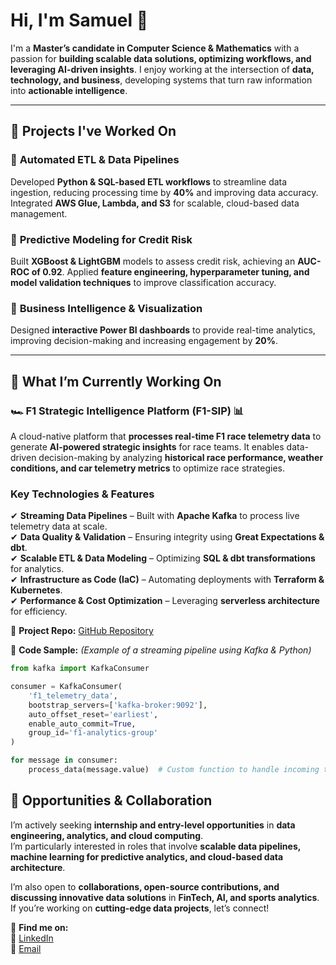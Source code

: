 # **Hi, I'm Samuel 👋**  

I'm a **Master’s candidate in Computer Science & Mathematics** with a passion for **building scalable data solutions, optimizing workflows, and leveraging AI-driven insights**. I enjoy working at the intersection of **data, technology, and business**, developing systems that turn raw information into **actionable intelligence**.  

---

## 📂 **Projects I've Worked On**  

### 🔹 **Automated ETL & Data Pipelines**  
Developed **Python & SQL-based ETL workflows** to streamline data ingestion, reducing processing time by **40%** and improving data accuracy. Integrated **AWS Glue, Lambda, and S3** for scalable, cloud-based data management.  

### 🔹 **Predictive Modeling for Credit Risk**  
Built **XGBoost & LightGBM** models to assess credit risk, achieving an **AUC-ROC of 0.92**. Applied **feature engineering, hyperparameter tuning, and model validation techniques** to improve classification accuracy.  

### 🔹 **Business Intelligence & Visualization**  
Designed **interactive Power BI dashboards** to provide real-time analytics, improving decision-making and increasing engagement by **20%**.  

---

## 🚀 **What I’m Currently Working On**  

### 🏎️ **F1 Strategic Intelligence Platform (F1-SIP) 📊**  
A cloud-native platform that **processes real-time F1 race telemetry data** to generate **AI-powered strategic insights** for race teams. It enables data-driven decision-making by analyzing **historical race performance, weather conditions, and car telemetry metrics** to optimize race strategies.  

### **Key Technologies & Features**  
✔ **Streaming Data Pipelines** – Built with **Apache Kafka** to process live telemetry data at scale.  
✔ **Data Quality & Validation** – Ensuring integrity using **Great Expectations & dbt**.  
✔ **Scalable ETL & Data Modeling** – Optimizing **SQL & dbt transformations** for analytics.  
✔ **Infrastructure as Code (IaC)** – Automating deployments with **Terraform & Kubernetes**.  
✔ **Performance & Cost Optimization** – Leveraging **serverless architecture** for efficiency.  

🔗 **Project Repo:** [GitHub Repository](https://github.com/your-repo-link)  

📌 **Code Sample:** *(Example of a streaming pipeline using Kafka & Python)*  

```python
from kafka import KafkaConsumer

consumer = KafkaConsumer(
    'f1_telemetry_data',
    bootstrap_servers=['kafka-broker:9092'],
    auto_offset_reset='earliest',
    enable_auto_commit=True,
    group_id='f1-analytics-group'
)

for message in consumer:
    process_data(message.value)  # Custom function to handle incoming telemetry data
```

## 🎯 **Opportunities & Collaboration**  

I’m actively seeking **internship and entry-level opportunities** in **data engineering, analytics, and cloud computing**.  
I’m particularly interested in roles that involve **scalable data pipelines, machine learning for predictive analytics, and cloud-based data architecture**.  

I’m also open to **collaborations, open-source contributions, and discussing innovative data solutions** in **FinTech, AI, and sports analytics**.  
If you’re working on **cutting-edge data projects**, let’s connect!  

📩 **Find me on:**  
🔗 [LinkedIn](https://www.linkedin.com/in/samuelvurity/)  
📧 [Email](mailto:your-email@example.com)  
